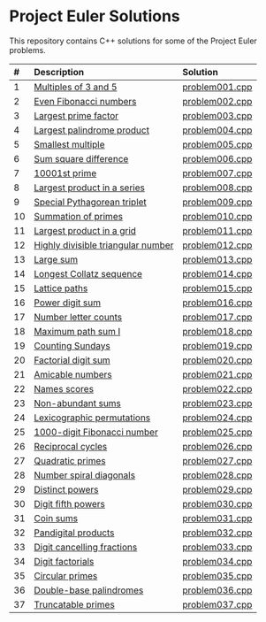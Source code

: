 Project Euler Solutions
=======================

This repository contains C++ solutions for some of the Project Euler problems.

| #   | Description | Solution |
| :-- | :---------- | :------- |
| 1   | [Multiples of 3 and 5](https://projecteuler.net/problem=1) | [problem001.cpp](problem001.cpp) |
| 2   | [Even Fibonacci numbers](https://projecteuler.net/problem=2) | [problem002.cpp](problem002.cpp) |
| 3   | [Largest prime factor](https://projecteuler.net/problem=3) | [problem003.cpp](problem003.cpp) |
| 4   | [Largest palindrome product](https://projecteuler.net/problem=4) | [problem004.cpp](problem004.cpp) |
| 5   | [Smallest multiple](https://projecteuler.net/problem=5) | [problem005.cpp](problem005.cpp) |
| 6   | [Sum square difference](https://projecteuler.net/problem=6) | [problem006.cpp](problem006.cpp) |
| 7   | [10001st prime](https://projecteuler.net/problem=7) | [problem007.cpp](problem007.cpp) |
| 8   | [Largest product in a series](https://projecteuler.net/problem=8) | [problem008.cpp](problem008.cpp) |
| 9   | [Special Pythagorean triplet](https://projecteuler.net/problem=9) | [problem009.cpp](problem009.cpp) |
| 10  | [Summation of primes](https://projecteuler.net/problem=10) | [problem010.cpp](problem010.cpp) |
| 11  | [Largest product in a grid](https://projecteuler.net/problem=11) | [problem011.cpp](problem011.cpp) |
| 12  | [Highly divisible triangular number](https://projecteuler.net/problem=12) | [problem012.cpp](problem012.cpp) |
| 13  | [Large sum](https://projecteuler.net/problem=13) | [problem013.cpp](problem013.cpp) |
| 14  | [Longest Collatz sequence](https://projecteuler.net/problem=14) | [problem014.cpp](problem014.cpp) |
| 15  | [Lattice paths](https://projecteuler.net/problem=15) | [problem015.cpp](problem015.cpp) |
| 16  | [Power digit sum](https://projecteuler.net/problem=16) | [problem016.cpp](problem016.cpp) |
| 17  | [Number letter counts](https://projecteuler.net/problem=17) | [problem017.cpp](problem017.cpp) |
| 18  | [Maximum path sum I](https://projecteuler.net/problem=18) | [problem018.cpp](problem018.cpp) |
| 19  | [Counting Sundays](https://projecteuler.net/problem=19) | [problem019.cpp](problem019.cpp) |
| 20  | [Factorial digit sum](https://projecteuler.net/problem=20) | [problem020.cpp](problem020.cpp) |
| 21  | [Amicable numbers](https://projecteuler.net/problem=21) | [problem021.cpp](problem021.cpp) |
| 22  | [Names scores](https://projecteuler.net/problem=22) | [problem022.cpp](problem022.cpp) |
| 23  | [Non-abundant sums](https://projecteuler.net/problem=23) | [problem023.cpp](problem023.cpp) |
| 24  | [Lexicographic permutations](https://projecteuler.net/problem=24) | [problem024.cpp](problem024.cpp) |
| 25  | [1000-digit Fibonacci number](https://projecteuler.net/problem=25) | [problem025.cpp](problem025.cpp) |
| 26  | [Reciprocal cycles](https://projecteuler.net/problem=26) | [problem026.cpp](problem026.cpp) |
| 27  | [Quadratic primes](https://projecteuler.net/problem=27) | [problem027.cpp](problem027.cpp) |
| 28  | [Number spiral diagonals](https://projecteuler.net/problem=28) | [problem028.cpp](problem028.cpp) |
| 29  | [Distinct powers](https://projecteuler.net/problem=29) | [problem029.cpp](problem029.cpp) |
| 30  | [Digit fifth powers](https://projecteuler.net/problem=30) | [problem030.cpp](problem030.cpp) |
| 31  | [Coin sums](https://projecteuler.net/problem=31) | [problem031.cpp](problem031.cpp) |
| 32  | [Pandigital products](https://projecteuler.net/problem=32) | [problem032.cpp](problem032.cpp) |
| 33  | [Digit cancelling fractions](https://projecteuler.net/problem=33) | [problem033.cpp](problem033.cpp) |
| 34  | [Digit factorials](https://projecteuler.net/problem=34) | [problem034.cpp](problem034.cpp) |
| 35  | [Circular primes](https://projecteuler.net/problem=35) | [problem035.cpp](problem035.cpp) |
| 36  | [Double-base palindromes](https://projecteuler.net/problem=36) | [problem036.cpp](problem036.cpp) |
| 37  | [Truncatable primes](https://projecteuler.net/problem=37) | [problem037.cpp](problem037.cpp) |
